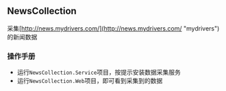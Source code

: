 ## NewsCollection

采集[http://news.mydrivers.com/](http://news.mydrivers.com/ "mydrivers")的新闻数据

### 操作手册

- 运行`NewsCollection.Service`项目，按提示安装数据采集服务
- 运行`NewsCollection.Web`项目，即可看到采集到的数据
